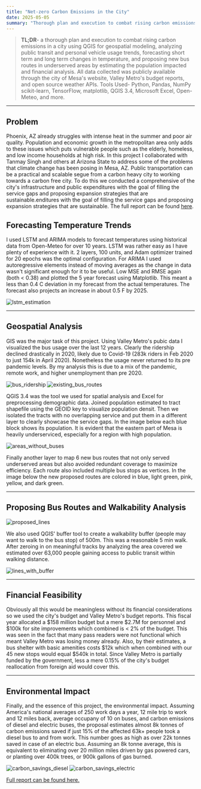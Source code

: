 ```yaml
---
title: "Net-zero Carbon Emissions in the City"
date: 2025-05-05
summary: "Thorough plan and execution to combat rising carbon emissions in a city using QGIS for geospatial modeling, analyzing public transit and personal vehicle usage trends, forecasting short term and long term changes in temperature, and proposing new bus routes in underserved areas by estimating the population impacted and financial analysis."
---
```


> **TL;DR**- a thorough plan and execution to combat rising carbon emissions in a city using QGIS for geospatial modeling, analyzing public transit and personal vehicle usage trends, forecasting short term and long term changes in temperature, and proposing new bus routes in underserved areas by estimating the population impacted and financial analysis. All data collected was publicly available through the city of Mesa's website, Valley Metro's budget reports, and open source weather APIs. Tools Used- Python, Pandas, NumPy scikit-learn, TensorFlow, matplotlib, QGIS 3.4, Microsoft Excel, Open-Meteo, and more.

---

## Problem

Phoenix, AZ already struggles with intense heat in the summer and poor air quality. Population and economic growth in the metropolitan area only adds to these issues which puts vulnerable people such as the elderly, homeless, and low income households at high risk. In this project I collaborated with Tanmay Singh and others at Arizona State to address some of the problems that climate change has been posing in Mesa, AZ. Public transportation can be a practical and scalable segue from a carbon heavy city to working towards a carbon free city. To do this we conducted a comprehensive of the city's infrastructure and public expenditures with the goal of filling the service gaps and proposing expansion strategies that are sustainable.enditures with the goal of filling the service gaps and proposing expansion strategies that are sustainable. The full report can be found [here](/mesa_carbon_report.pdf).

## Forecasting Temperature Trends

I used LSTM and ARIMA models to forecast temperatures using historical data from Open-Meteo for over 10 years. LSTM was rather easy as I have plenty of experience with it. 2 layers, 100 units, and Adam optimizer trained for 20 epochs was the optimal configuration. For ARIMA I used autoregressive elements instead of moving averages as the change in data wasn't significant enough for it to be useful. Low MSE and RMSE again (both < 0.38) and plotted the 5 year forecast using Matplotlib. This meant a less than 0.4 C deviation in my forecast from the actual temperatures. The forecast also projects an increase in about 0.5 F by 2025.

![lstm_estimation](30_day_forecast.png)

---

## Geospatial Analysis

GIS was the major task of this project. Using Valley Metro's pubic data I visualized the bus usage over the last 12 years. Clearly the ridership declined drastically in 2020, likely due to Covid-19 (283k riders in Feb 2020 to just 154k in April 2020). Nonetheless the usage never returned to its pre pandemic levels. By my analysis this is due to a mix of the pandemic, remote work, and higher unemployment than pre 2020.

![bus_ridership](bus_ridership.png)
![existing_bus_routes](existing_bus_routes.png)

QGIS 3.4 was the tool we used for spatial analysis and Excel for preprocessing demographic data. Joined population estimated to tract shapefile using the GEOID key to visualize population densit. Then we isolated the tracts with no overlapping service and put them in a different layer to clearly showcase the service gaps. In the image below each blue block shows its population. It is evident that the eastern part of Mesa is heavily underserviced, especially for a region with high population.

![areas_without_buses](areas_without_buses.png)

Finally another layer to map 6 new bus routes that not only served underserved areas but also avoided redundant coverage to maximize efficiency. Each route also included multiple bus stops as vertices. In the image below the new proposed routes are colored in blue, light green, pink, yellow, and dark green.

---

## Proposing Bus Routes and Walkability Analysis

![proposed_lines](proposed_lines.png)

We also used QGIS' buffer tool to create a walkability buffer (people may want to walk to the bus stop) of 500m. This was a reasonable 5 min walk. After zeroing in on meaningful tracks by analyzing the area covered we estimated over 63,000 people gaining access to public transit within walking distance.

![lines_with_buffer](lines_with_buffer.png)

---

## Financial Feasibility

Obviously all this would be meaningless without its financial considerations so we used the city's budget and Valley Metro's budget reports. This fiscal year allocated a $158 million budget but a mere $2.7M for personnel and $100k for site improvements which combined is < 2% of the budget. This was seen in the fact that many pass readers were not functional which meant Valley Metro was losing money already. Also, by their estimates, a bus shelter with basic amenities costs $12k which when combined with our 45 new stops would equal $540k in total. Since Valley Metro is partially funded by the government, less a mere 0.15% of the city's budget reallocation from foreign aid would cover this.

---

## Environmental Impact

Finally, and the essence of this project, the environmental impact. Assuming America's national averages of 250 work days a year, 12 mile trip to work and 12 miles back, average occupany of 10 on buses, and carbon emissions of diesel and electric buses, the proposal estimates almost 8k tonnes of carbon emissions saved if just 15% of the affected 63k+ people took a diesel bus to and from work. This number goes as high as over 22k tonnes saved in case of an electric bus. Assuming an 8k tonne average, this is equivalent to eliminating over 20 million miles driven by gas powered cars, or planting over 400k trees, or 900k gallons of gas burned.

![carbon_savings_diesel](carbon_savings_diesel.png)
![carbon_savings_electric](carbon_savings_electric.png)

[Full report can be found here.](/mesa_carbon_report.pdf)